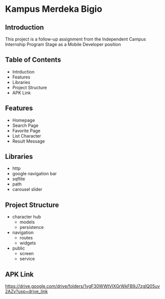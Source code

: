 # Kampus Merdeka Bigio

## Introduction
  This project is a follow-up assignment from the Independent Campus Internship Program Stage as a Mobile Developer position
## Table of Contents
  - Intrduction
  - Features
  - Libraries
  - Project Structure
  - APK Link

## Features
  - Homepage
  - Search Page
  - Favorite Page
  - List Character
  - Result Message

## Libraries
  - http
  - google navigation bar
  - sqflite
  - path
  - carousel slider

## Project Structure
  - character hub
    - models
    - persistence
  - navigation
    - routes
    - widgets
  - public
    - screen
    - service

## APK Link

https://drive.google.com/drive/folders/1vgF30WWtVIXGrWkFB9J7zglQ05uv2AZv?usp=drive_link


